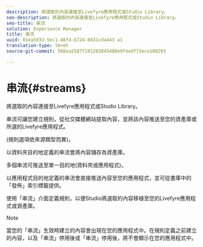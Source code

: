 ```yaml
---
description: 將選取的內容連接至Livefyre應用程式或Studio Library。
seo-description: 將選取的內容連接至Livefyre應用程式或Studio Library。
seo-title: 串流
solution: Experience Manager
title: 串流
uuid: 01ea5d33-5ec1-46f4-b724-8431cda443 a1
translation-type: tm+mt
source-git-commit: 566ea2587f101202045488e9f4edf73ece100293

---
```



# 串流{#streams}

將選取的內容連接至Livefyre應用程式或Studio Library。

串流可讓您建立規則，從社交媒體網站提取內容，並將該內容推送至您的資產庫或所選的Livefyre應用程式。

(規則選項依來源類型而異)。

以資料夾目的地定義的串流會將內容儲存為資產庫。

多個串流可推送至單一目的地(資料夾或應用程式)。

以應用程式目的地定義的串流會直接推送內容至您的應用程式，並可從書庫中的「發佈」索引標籤提供。

使用「串流」介面定義規則，以便Studio將選取的內容移植至您的Livefyre應用程式或資產庫。

>[!NOTE]
>
>當您的「串流」生效時建立的內容會出現在您的應用程式中。在規則定義之前建立的內容，以及「串流」停用後或「串流」停用後，將不會顯示在您的應用程式中。

